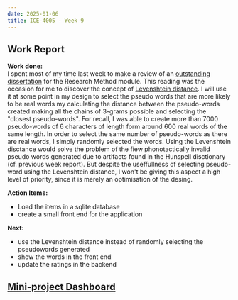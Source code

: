 ```yaml
---
date: 2025-01-06
title: ICE-4005 - Week 9
---
```

## Work Report

**Work done:**  
I spent most of my time last week to make a review of an [outstanding dissertation](dissertation-review) for the Research Method module.
This reading was the occasion for me to discover the concept of [Levenshtein distance](https://en.wikipedia.org/wiki/Levenshtein_distance). I will use it at some point in my design to select the pseudo words that are more likely to be real words my calculating the distance between the pseudo-words created making all the chains of 3-grams possible and selecting the "closest pseudo-words". For recall, I was able to create more than 7000 pseudo-words of 6 characters of length form around 600 real words of the same length. In order to select the same number of pseudo-words as there are real words, I simply randomly selected the words.
Using the Levenshtein disctance would solve the problem of the fiew phonotactically invalid pseudo words generated due to artifacts found in the Hunspell disctionary (cf. previous week report). But despite the useffullness of selecting pseudo-word using the Levenshtein distance, I won't be giving this aspect a high level of priority, since it is merely an optimisation of the desing.

**Action Items:**
- Load the items in a sqlite database
- create a small front end for the application


**Next:**
- use the Levenshtein distance instead of randomly selecting the pseudowords generated 
- show the words in the front end
- update the ratings in the backend

## [Mini-project Dashboard](<./ice-4005-dashboard>)